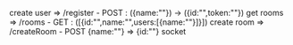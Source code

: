 create user => /register - POST : ({name:""}) -> ({id:"",token:""})
get rooms => /rooms - GET : (\[{id:"",name:"",users:\[{name:""}\]}\])
create room => /createRoom - POST {name:""} => {id:""}
socket